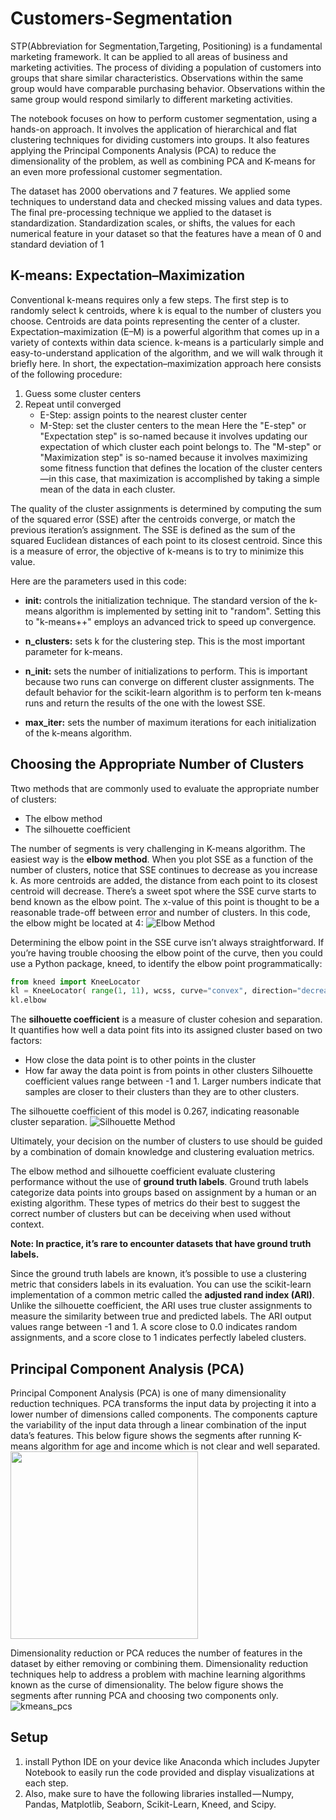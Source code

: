 # Customers-Segmentation
STP(Abbreviation for Segmentation,Targeting, Positioning) is a fundamental marketing framework. It can be applied to all areas of business and marketing activities. The process of dividing a population of customers into groups that share similar characteristics. Observations within the same group would have comparable purchasing behavior. Observations within the same group would respond similarly to different marketing activities.

The notebook focuses on how to perform customer segmentation, using a hands-on approach. It involves the application of hierarchical and flat clustering techniques for dividing customers into groups. It also features applying the Principal Components Analysis (PCA) to reduce the dimensionality of the problem, as well as combining PCA and K-means for an even more professional customer segmentation.

The dataset has 2000 obervations and 7 features. We applied some techniques to understand data and checked missing values and data types. The final pre-processing technique we applied to the dataset is standardization. Standardization scales, or shifts, the values for each numerical feature in your dataset so that the features have a mean of 0 and standard deviation of 1

## K-means: Expectation–Maximization
Conventional k-means requires only a few steps. The first step is to randomly select k centroids, where k is equal to the number of clusters you choose. Centroids are data points representing the center of a cluster.
Expectation–maximization (E–M) is a powerful algorithm that comes up in a variety of contexts within data science. k-means is a particularly simple and easy-to-understand application of the algorithm, and we will walk through it briefly here. In short, the expectation–maximization approach here consists of the following procedure:

1. Guess some cluster centers
2. Repeat until converged
   - E-Step: assign points to the nearest cluster center
   - M-Step: set the cluster centers to the mean
Here the "E-step" or "Expectation step" is so-named because it involves updating our expectation of which cluster each point belongs to. The "M-step" or "Maximization step" is so-named because it involves maximizing some fitness function that defines the location of the cluster centers—in this case, that maximization is accomplished by taking a simple mean of the data in each cluster.

The quality of the cluster assignments is determined by computing the sum of the squared error (SSE) after the centroids converge, or match the previous iteration’s assignment. The SSE is defined as the sum of the squared Euclidean distances of each point to its closest centroid. Since this is a measure of error, the objective of k-means is to try to minimize this value.

Here are the parameters used in this code:

- **init:** controls the initialization technique. The standard version of the k-means algorithm is implemented by setting init to "random". Setting this to "k-means++" employs an advanced trick to speed up convergence.

- **n_clusters:** sets k for the clustering step. This is the most important parameter for k-means.

- **n_init:** sets the number of initializations to perform. This is important because two runs can converge on different cluster assignments. The default behavior for the scikit-learn algorithm is to perform ten k-means runs and return the results of the one with the lowest SSE.

- **max_iter:** sets the number of maximum iterations for each initialization of the k-means algorithm.
## Choosing the Appropriate Number of Clusters
Ttwo methods that are commonly used to evaluate the appropriate number of clusters:
- The elbow method
- The silhouette coefficient

The number of segments is very challenging in K-means algorithm. The easiest way is the **elbow method**. When you plot SSE as a function of the number of clusters, notice that SSE continues to decrease as you increase k. As more centroids are added, the distance from each point to its closest centroid will decrease. There’s a sweet spot where the SSE curve starts to bend known as the elbow point. The x-value of this point is thought to be a reasonable trade-off between error and number of clusters.  In this code, the elbow might be located at 4: 
![Elbow Method](https://github.com/Hussein-Mazaar/Customers-Segmentation/blob/main/SSE.jpg)

Determining the elbow point in the SSE curve isn’t always straightforward. If you’re having trouble choosing the elbow point of the curve, then you could use a Python package, kneed, to identify the elbow point programmatically:

```python
from kneed import KneeLocator
kl = KneeLocator( range(1, 11), wcss, curve="convex", direction="decreasing")
kl.elbow
```
The **silhouette coefficient** is a measure of cluster cohesion and separation. It quantifies how well a data point fits into its assigned cluster based on two factors:
- How close the data point is to other points in the cluster
- How far away the data point is from points in other clusters
Silhouette coefficient values range between -1 and 1. Larger numbers indicate that samples are closer to their clusters than they are to other clusters.

The silhouette coefficient of this model is 0.267, indicating reasonable cluster separation.
![Silhouette Method](https://github.com/Hussein-Mazaar/Customers-Segmentation/blob/main/silhouette.jpg)

Ultimately, your decision on the number of clusters to use should be guided by a combination of domain knowledge and clustering evaluation metrics.

The elbow method and silhouette coefficient evaluate clustering performance without the use of **ground truth labels**. Ground truth labels categorize data points into groups based on assignment by a human or an existing algorithm. These types of metrics do their best to suggest the correct number of clusters but can be deceiving when used without context.

**Note: In practice, it’s rare to encounter datasets that have ground truth labels.**

Since the ground truth labels are known, it’s possible to use a clustering metric that considers labels in its evaluation. You can use the scikit-learn implementation of a common metric called the **adjusted rand index (ARI)**. Unlike the silhouette coefficient, the ARI uses true cluster assignments to measure the similarity between true and predicted labels. The ARI output values range between -1 and 1. A score close to 0.0 indicates random assignments, and a score close to 1 indicates perfectly labeled clusters.

## Principal Component Analysis (PCA)

Principal Component Analysis (PCA) is one of many dimensionality reduction techniques. PCA transforms the input data by projecting it into a lower number of dimensions called components. The components capture the variability of the input data through a linear combination of the input data’s features.
This below figure shows the segments after running K-means algorithm for age and income which is not clear and well separated. 
<img src="[https://github.com/Hussein-Mazaar/Customers-Segmentation/blob/main/kmeans_f.jpg]"  width="300" height="300">

Dimensionality reduction or PCA reduces the number of features in the dataset by either removing or combining them. Dimensionality reduction techniques help to address a problem with machine learning algorithms known as the curse of dimensionality. The below figure shows the segments after running PCA and choosing two components only.
![kmeans_pcs](https://github.com/Hussein-Mazaar/Customers-Segmentation/blob/main/kmeans_pca.jpg)




## Setup
1. install Python IDE on your device like Anaconda which includes Jupyter Notebook to easily run the code provided and display visualizations at each step. 
2. Also, make sure to have the following libraries installed — Numpy, Pandas, Matplotlib, Seaborn, Scikit-Learn, Kneed, and Scipy.


